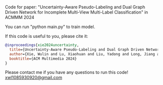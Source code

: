 Code for paper: "Uncertainty-Aware Pseudo-Labeling and Dual Graph Driven Network for Incomplete Multi-View Multi-Label Classification" in ACMMM 2024

You can run "python main.py" to train model.


If this code is useful to you, please cite it:
```bibtex
@inproceedings{xie2024uncertainty,
  title={Uncertainty-Aware Pseudo-Labeling and Dual Graph Driven Network for Incomplete Multi-View Multi-Label Classification},
  author={Xie, Wulin and Lu, Xiaohuan and Liu, Yadong and Long, Jiang and Zhang, Bob and Zhao, Shuping and Wen, Jie},
  booktitle={ACM Multimedia 2024}
}
```
Please contact me if you have any questions to run this code!
xwl1085930920@gmail.com
